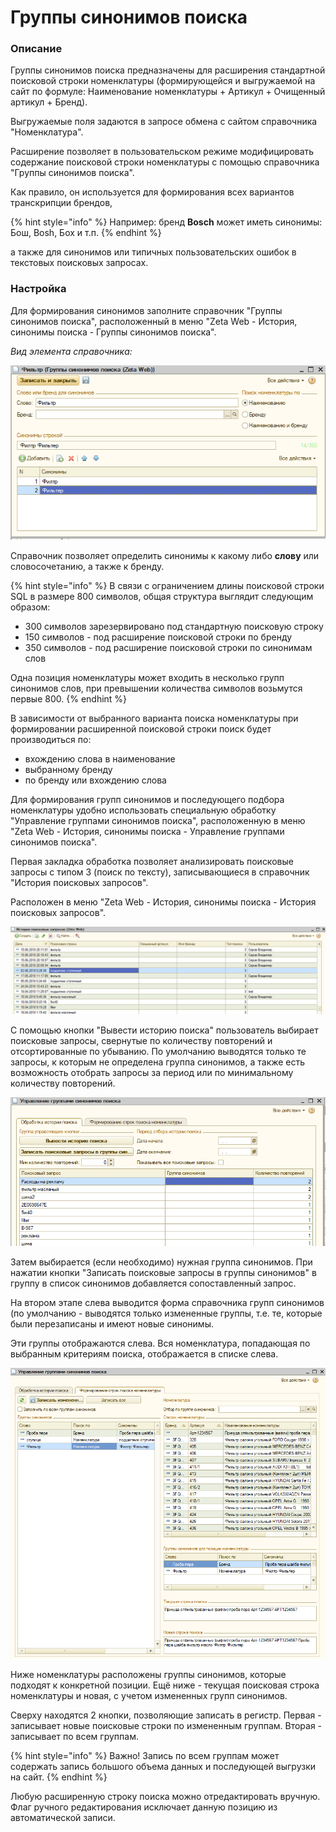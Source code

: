 # Группы синонимов поиска

### Описание

Группы синонимов поиска предназначены для расширения стандартной поисковой строки номенклатуры \(формирующейся и выгружаемой на сайт по формуле: Наименование номенклатуры + Артикул + Очищенный артикул + Бренд\). 

Выгружаемые поля задаются в запросе обмена с сайтом справочника "Номенклатура".

Расширение позволяет в пользовательском режиме модифицировать содержание поисковой строки номенклатуры с помощью справочника "Группы синонимов поиска".

Как правило, он используется для формирования всех вариантов транскрипции брендов,

{% hint style="info" %}
Например: бренд **Bosch** может иметь синонимы: Бош, Bosh, Бох и т.п.
{% endhint %}

а также для синонимов или типичных пользовательских ошибок в текстовых поисковых запросах.

### Настройка

Для формирования синонимов заполните справочник "Группы синонимов поиска", расположенный в меню "Zeta Web - История, синонимы поиска - Группы синонимов поиска".

_Вид элемента справочника:_

![&#x421;&#x438;&#x43D;&#x43E;&#x43D;&#x438;&#x43C;&#x44B; &#x43F;&#x43E;&#x438;&#x441;&#x43A;&#x430;](../.gitbook/assets/image%20%287%29.png)

Справочник позволяет определить синонимы к какому либо **слову** или словосочетанию, а также к  бренду. 

{% hint style="info" %}
В связи с ограничением длины поисковой строки SQL в размере 800 символов, общая структура выглядит следующим образом:

* 300 символов зарезервировано под стандартную поисковую строку
* 150 символов - под расширение поисковой строки по бренду
* 350 символов - под расширение поисковой строки по синонимам слов

Одна позиция номенклатуры может входить в несколько групп синонимов слов, при превышении количества символов возьмутся первые 800.
{% endhint %}

В зависимости от выбранного варианта поиска номенклатуры при формировании расширенной поисковой строки поиск будет производиться по:

* вхождению слова в наименование
* выбранному бренду
* по бренду или вхождению слова

Для формирования групп синонимов и последующего подбора номенклатуры удобно использовать специальную обработку "Управление группами синонимов поиска", расположенную в меню "Zeta Web - История, синонимы поиска - Управление группами синонимов поиска".

Первая закладка обработка позволяет анализировать поисковые запросы с типом 3 \(поиск по тексту\), записывающиеся в справочник "История поисковых запросов".

Расположен в меню "Zeta Web - История, синонимы поиска - История поисковых запросов".

![&#x418;&#x441;&#x442;&#x43E;&#x440;&#x438;&#x44F; &#x43F;&#x43E;&#x438;&#x441;&#x43A;&#x43E;&#x432;&#x44B;&#x445; &#x437;&#x430;&#x43F;&#x440;&#x43E;&#x441;&#x43E;&#x432; &#x441; &#x43E;&#x442;&#x431;&#x43E;&#x440;&#x43E;&#x43C; &#x43F;&#x43E; &#x442;&#x438;&#x43F;&#x443; &#x43F;&#x43E;&#x438;&#x441;&#x43A;&#x430;](../.gitbook/assets/image%20%28278%29.png)

С помощью кнопки "Вывести историю поиска" пользователь выбирает поисковые запросы, свернутые по количеству повторений и отсортированные по убыванию. По умолчанию выводятся только те запросы, к которым не определена группа синонимов, а также есть возможность отобрать запросы за период или по минимальному количеству повторений.

![](../.gitbook/assets/image%20%2886%29.png)

Затем выбирается \(если необходимо\) нужная группа синонимов. При нажатии кнопки "Записать поисковые запросы в группы синонимов" в группу в список синонимов добавляется сопоставленный запрос.

На втором этапе слева выводится форма справочника групп синонимов \(по умолчанию - выводятся только измененные группы, т.е. те, которые были перезаписаны и имеют новые синонимы.

Эти группы отображаются слева. Вся номенклатура, попадающая по выбранным критериям поиска, отображается в списке слева. 

![](../.gitbook/assets/image%20%28169%29.png)

Ниже номенклатуры расположены группы синонимов, которые подходят к конкретной позиции. Ещё ниже - текущая поисковая строка номенклатуры и новая, с учетом измененных групп синонимов.

Сверху находятся 2 кнопки, позволяющие записать в регистр. Первая - записывает новые поисковые строки по измененным группам. Вторая - записывает по всем группам. 

{% hint style="info" %}
Важно! Запись по всем группам может содержать запись большого объема данных и последующей выгрузки на сайт.
{% endhint %}

Любую расширенную строку поиска можно отредактировать вручную. Флаг ручного редактирования исключает данную позицию из автоматической записи.



